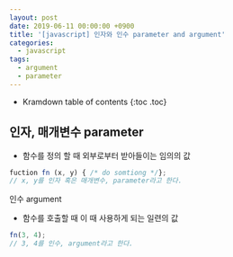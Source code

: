 ```yaml
---
layout: post
date: 2019-06-11 00:00:00 +0900
title: '[javascript] 인자와 인수 parameter and argument'
categories:
  - javascript
tags:
  - argument
  - parameter
---
```


* Kramdown table of contents
{:toc .toc}

## 인자, 매개변수 parameter

- 함수를 정의 할 때 외부로부터 받아들이는 임의의 값

```js
fuction fn (x, y) { /* do somtiong */};
// x, y를 인자 혹은 매개변수, parameter라고 한다.
```

인수 argument
- 함수를 호출할 때 이 때 사용하게 되는 일련의 값

```js
fn(3, 4);
// 3, 4를 인수, argument라고 한다.
```
